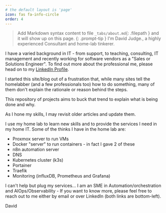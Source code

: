 ```yaml
---
# the default layout is 'page'
icon: fas fa-info-circle
order: 4
---
```


> Add Markdown syntax content to file `_tabs/about.md`{: .filepath } and it will show up on this page.
{: .prompt-tip }
I'm David Judge., a highly experienced Consultant and home-lab tinkerer.

I have a varied background in IT - from support, to teaching, consulting, IT management and recently working for software vendors as a "Sales or Solutions Engineer". To find out more about the professional me, please head on to my [LinkedIn Profile](https://linkedIn.com/in/davidjudge).

I started this site/blog out of a frustration that, while many sites tell the homelabber (and a few professionals too) how to do something, many of them don't explain the rationale or reason behind the steps.

This repository of projects aims to buck that trend to explain what is being done and why.

As I hone my skills, I may revisit older articles and update them.

I use my home lab to learn new skills and to provide the services I need in my home IT.  Some of the thinks I have in the home lab are:
- Proxmox server to run VMs
- Docker "server" to run containers - in fact I gave 2 of these
- n8n automation server
- DNS
- Kubernetes cluster (k3s)
- Portainer
- Traefik
- Monitoring (influxDB, Prometheus and Grafana)

I can't help but plug my services... I am an SME in Automation/orchestration and AIOps/Observability - If you want to know more, please feel free to reach out to me either by email or over LinkedIn (both links are bottom-left).

David